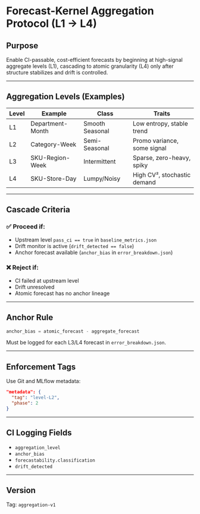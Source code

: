 # Forecast-Kernel Aggregation Protocol (L1 → L4)

## Purpose

Enable CI-passable, cost-efficient forecasts by beginning at high-signal aggregate levels (L1), cascading to atomic granularity (L4) only after structure stabilizes and drift is controlled.

---

## Aggregation Levels (Examples)

| Level | Example          | Class           | Traits                      |
| ----- | ---------------- | --------------- | --------------------------- |
| L1    | Department-Month | Smooth Seasonal | Low entropy, stable trend   |
| L2    | Category-Week    | Semi-Seasonal   | Promo variance, some signal |
| L3    | SKU-Region-Week  | Intermittent    | Sparse, zero-heavy, spiky   |
| L4    | SKU-Store-Day    | Lumpy/Noisy     | High CV², stochastic demand |

---

## Cascade Criteria

### ✅ Proceed if:

* Upstream level `pass_ci == true` in `baseline_metrics.json`
* Drift monitor is active (`drift_detected == false`)
* Anchor forecast available (`anchor_bias` in `error_breakdown.json`)

### ❌ Reject if:

* CI failed at upstream level
* Drift unresolved
* Atomic forecast has no anchor lineage

---

## Anchor Rule

```python
anchor_bias = atomic_forecast - aggregate_forecast
```

Must be logged for each L3/L4 forecast in `error_breakdown.json`.

---

## Enforcement Tags

Use Git and MLflow metadata:

```json
"metadata": {
  "tag": "level-L2",
  "phase": 2
}
```

---

## CI Logging Fields

* `aggregation_level`
* `anchor_bias`
* `forecastability.classification`
* `drift_detected`

---

## Version

Tag: `aggregation-v1`
